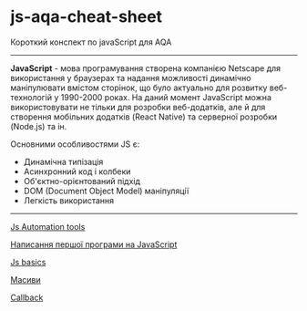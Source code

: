 # js-aqa-cheat-sheet
Короткий конспект по javaScript для AQA

---
**JavaScript** - мова програмування створена компанією Netscape для використання у браузерах та надання можливості динамічно маніпулювати вмістом сторінок, що було актуально для розвитку веб-технологій у 1990-2000 роках. На даний момент JavaScript можна використовувати не тільки для розробки веб-додатків, але й для створення мобільних додатків (React Native) та серверної розробки (Node.js) та ін.

Основними особливостями JS є:
* Динамічна типізація
* Асинхронний код і колбеки
* Об'єктно-орієнтований підхід
* DOM (Document Object Model) маніпуляції
* Легкість використання

---
[Js Automation tools](aqa/js-aqa-tools.md)

[Написання першої програми на JavaScript](code/quickstart.md)

[Js basics](code/basics.md)

[Масиви](code/arrays.md)

[Callback](code/callback.md)


